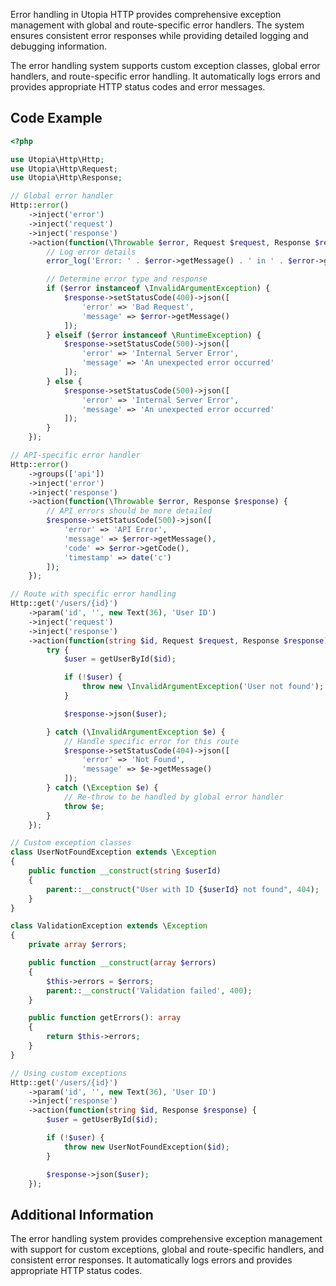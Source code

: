 Error handling in Utopia HTTP provides comprehensive exception management with global and route-specific error handlers. The system ensures consistent error responses while providing detailed logging and debugging information.

The error handling system supports custom exception classes, global error handlers, and route-specific error handling. It automatically logs errors and provides appropriate HTTP status codes and error messages.

## Code Example

```php
<?php

use Utopia\Http\Http;
use Utopia\Http\Request;
use Utopia\Http\Response;

// Global error handler
Http::error()
    ->inject('error')
    ->inject('request')
    ->inject('response')
    ->action(function(\Throwable $error, Request $request, Response $response) {
        // Log error details
        error_log('Error: ' . $error->getMessage() . ' in ' . $error->getFile() . ':' . $error->getLine());

        // Determine error type and response
        if ($error instanceof \InvalidArgumentException) {
            $response->setStatusCode(400)->json([
                'error' => 'Bad Request',
                'message' => $error->getMessage()
            ]);
        } elseif ($error instanceof \RuntimeException) {
            $response->setStatusCode(500)->json([
                'error' => 'Internal Server Error',
                'message' => 'An unexpected error occurred'
            ]);
        } else {
            $response->setStatusCode(500)->json([
                'error' => 'Internal Server Error',
                'message' => 'An unexpected error occurred'
            ]);
        }
    });

// API-specific error handler
Http::error()
    ->groups(['api'])
    ->inject('error')
    ->inject('response')
    ->action(function(\Throwable $error, Response $response) {
        // API errors should be more detailed
        $response->setStatusCode(500)->json([
            'error' => 'API Error',
            'message' => $error->getMessage(),
            'code' => $error->getCode(),
            'timestamp' => date('c')
        ]);
    });

// Route with specific error handling
Http::get('/users/{id}')
    ->param('id', '', new Text(36), 'User ID')
    ->inject('request')
    ->inject('response')
    ->action(function(string $id, Request $request, Response $response) {
        try {
            $user = getUserById($id);

            if (!$user) {
                throw new \InvalidArgumentException('User not found');
            }

            $response->json($user);

        } catch (\InvalidArgumentException $e) {
            // Handle specific error for this route
            $response->setStatusCode(404)->json([
                'error' => 'Not Found',
                'message' => $e->getMessage()
            ]);
        } catch (\Exception $e) {
            // Re-throw to be handled by global error handler
            throw $e;
        }
    });

// Custom exception classes
class UserNotFoundException extends \Exception
{
    public function __construct(string $userId)
    {
        parent::__construct("User with ID {$userId} not found", 404);
    }
}

class ValidationException extends \Exception
{
    private array $errors;

    public function __construct(array $errors)
    {
        $this->errors = $errors;
        parent::__construct('Validation failed', 400);
    }

    public function getErrors(): array
    {
        return $this->errors;
    }
}

// Using custom exceptions
Http::get('/users/{id}')
    ->param('id', '', new Text(36), 'User ID')
    ->inject('response')
    ->action(function(string $id, Response $response) {
        $user = getUserById($id);

        if (!$user) {
            throw new UserNotFoundException($id);
        }

        $response->json($user);
    });
```

## Additional Information

The error handling system provides comprehensive exception management with support for custom exceptions, global and route-specific handlers, and consistent error responses. It automatically logs errors and provides appropriate HTTP status codes.
